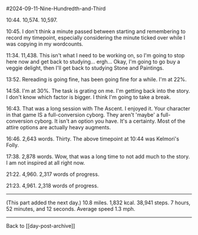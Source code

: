 #2024-09-11-Nine-Hundredth-and-Third

10:44.  10,574.  10,597. 

10:45.  I don't think a minute passed between starting and remembering to record my timepoint, especially considering the minute ticked over while I was copying in my wordcounts.

11:34.  11,438.  This isn't what I need to be working on, so I'm going to stop here now and get back to studying...  ergh...  Okay, I'm going to go buy a veggie delight, then I'll get back to studying Stone and Paintings.

13:52.  Rereading is going fine, has been going fine for a while.  I'm at 22%.

14:58.  I'm at 30%.  The task is grating on me.  I'm getting back into the story.  I don't know which factor is bigger.  I think I'm going to take a break.

16:43.  That was a long session with The Ascent.  I enjoyed it.  Your character in that game IS a full-conversion cyborg.  They aren't 'maybe' a full-conversion cyborg.  It isn't an option you have.  It's a certainty.  Most of the attire options are actually heavy augments.

16:46.  2,643 words.  Thirty.  The above timepoint at 10:44 was Kelmori's Folly.

17:38.  2,878 words.  Wow, that was a long time to not add much to the story.  I am not inspired at all right now.

21:22.  4,960.  2,317 words of progress.

21:23.  4,961.  2,318 words of progress.

---
(This part added the next day.)  10.8 miles.  1,832 kcal.  38,941 steps.  7 hours, 52 minutes, and 12 seconds.  Average speed 1.3 mph.

---
Back to [[day-post-archive]]